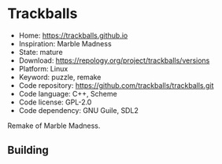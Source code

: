 # Trackballs

- Home: https://trackballs.github.io
- Inspiration: Marble Madness
- State: mature
- Download: https://repology.org/project/trackballs/versions
- Platform: Linux
- Keyword: puzzle, remake
- Code repository: https://github.com/trackballs/trackballs.git
- Code language: C++, Scheme
- Code license: GPL-2.0
- Code dependency: GNU Guile, SDL2

Remake of Marble Madness.

## Building
